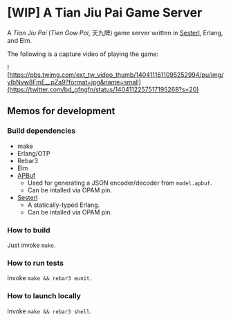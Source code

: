 
# [WIP] A Tian Jiu Pai Game Server

A *Tian Jiu Pai* (*Tien Gow Pai*, 天九牌) game server written in [Sesterl](https://github.com/gfngfn/Sesterl), Erlang, and Elm.

The following is a capture video of playing the game:

![https://pbs.twimg.com/ext_tw_video_thumb/1404111611095252994/pu/img/yIbNyw8FmE__pZa9?format=jpg&name=small](https://twitter.com/bd_gfngfn/status/1404112257517195268?s=20)


## Memos for development

### Build dependencies

* make
* Erlang/OTP
* Rebar3
* Elm
* [APBuf](https://github.com/gfngfn/apbuf)
  - Used for generating a JSON encoder/decoder from `model.apbuf`.
  - Can be intalled via OPAM pin.
* [Sesterl](https://github.com/gfngfn/Sesterl)
  - A statically-typed Erlang.
  - Can be intalled via OPAM pin.


### How to build

Just invoke `make`.


### How to run tests

Invoke `make && rebar3 eunit`.


### How to launch locally

Invoke `make && rebar3 shell`.
